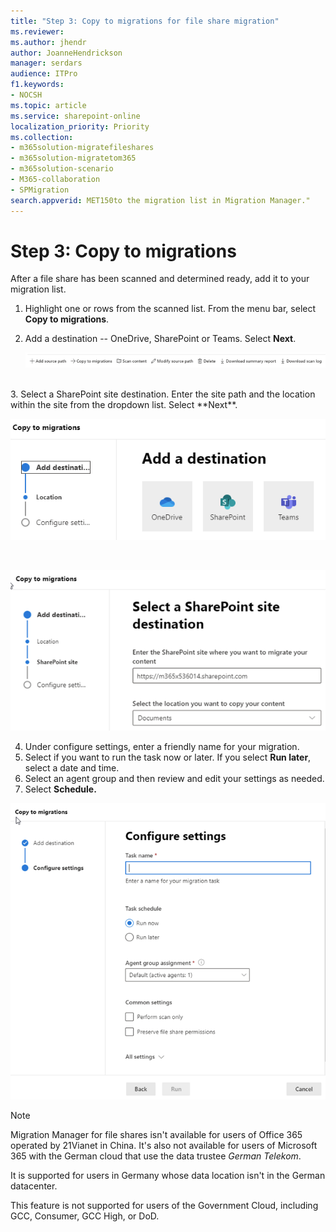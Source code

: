 ```yaml
---
title: "Step 3: Copy to migrations for file share migration"
ms.reviewer: 
ms.author: jhendr
author: JoanneHendrickson
manager: serdars
audience: ITPro
f1.keywords:
- NOCSH
ms.topic: article
ms.service: sharepoint-online
localization_priority: Priority
ms.collection:
- m365solution-migratefileshares
- m365solution-migratetom365
- m365solution-scenario 
- M365-collaboration
- SPMigration
search.appverid: MET150to the migration list in Migration Manager."
---
```


# Step 3: Copy to migrations

After a file share has been scanned and determined ready, add it to your migration list.  

1. Highlight one or rows from the scanned list. From the menu bar, select **Copy to migrations**.

2. Add a destination -- OneDrive, SharePoint or Teams. Select **Next**.

    ![File share scan list](media/mm-fileshare-scan-list.png)

</br>
3.  Select a SharePoint site destination.  Enter the site path and the location within the site from the dropdown list. Select **Next**.

   ![Select a destination for your file share](media/mm-fileshare-copy-migrations-destinations.png)

</br>

   ![Select a SharePoint site destination](media/mm-fileshare-copy-migrations-destination-path.png)

4. Under configure settings, enter a friendly name for your migration.
5. Select if you want to run the task now or later. If you select **Run later**, select a date and time.
6. Select an agent group and then review and edit your settings as needed.
7. Select **Schedule.**

![Configure settings for your file share migration](media/mm-fileshare-copy-migrations-configure-settings-page.png)



>[!NOTE]
>Migration Manager for file shares isn't available for users of Office 365 operated by 21Vianet in China. It's also not available for users of Microsoft 365 with the German cloud that use the data trustee *German Telekom*. 
>
>It is supported for users in Germany whose data location isn't in the German datacenter.
>
> This feature is not supported for users of the Government Cloud, including GCC, Consumer, GCC High, or DoD.